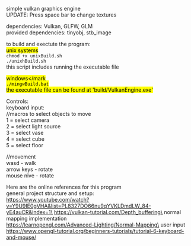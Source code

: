 simple vulkan graphics engine\
UPDATE: Press space bar to change textures

dependencies: Vulkan, GLFW, GLM\
provided dependencies: tinyobj, stb_image

to build and exectute the program:\
<mark>unix systems</mark>\
`chmod +x unixBuild.sh`\
`./unixhBuild.sh`\
this script includes running the executable file

<mark>windows</mark\
`./mingwBuild.bat`\
the executable file can be found at 'build/VulkanEngine.exe'


Controls:\
keyboard input:\
//macros to select objects to move\
1 = select camera\
2 = select light source\
3 = select vase\
4 = select cube\
5 = select floor

//movement\
wasd - walk\
arrow keys - rotate\
mouse nive - rotate



Here are the online references for this program\
general project structure and setup:\
https://www.youtube.com/watch?v=Y9U9IE0gVHA&list=PL8327DO66nu9qYVKLDmdLW_84-yE4auCR&index=1\
https://vulkan-tutorial.com/Depth_buffering\
normal mapping implementation\
https://learnopengl.com/Advanced-Lighting/Normal-Mapping\
user input\
https://www.opengl-tutorial.org/beginners-tutorials/tutorial-6-keyboard-and-mouse/
